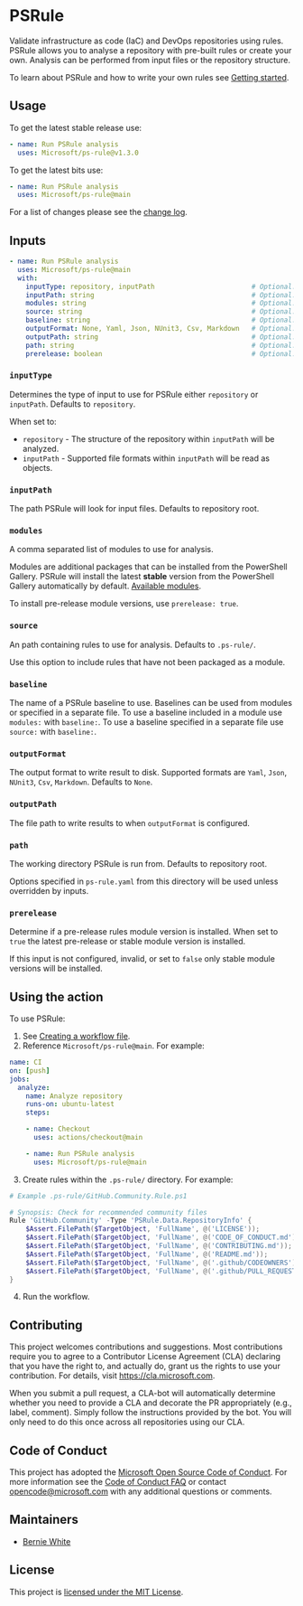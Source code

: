 # PSRule

Validate infrastructure as code (IaC) and DevOps repositories using rules.
PSRule allows you to analyse a repository with pre-built rules or create your own.
Analysis can be performed from input files or the repository structure.

To learn about PSRule and how to write your own rules see [Getting started](https://github.com/microsoft/PSRule#getting-started).

## Usage

To get the latest stable release use:

```yaml
- name: Run PSRule analysis
  uses: Microsoft/ps-rule@v1.3.0
```

To get the latest bits use:

```yaml
- name: Run PSRule analysis
  uses: Microsoft/ps-rule@main
```

For a list of changes please see the [change log].

## Inputs

```yaml
- name: Run PSRule analysis
  uses: Microsoft/ps-rule@main
  with:
    inputType: repository, inputPath                        # Optional. Determines the type of input to use for PSRule.
    inputPath: string                                       # Optional. The path PSRule will look for files to validate.
    modules: string                                         # Optional. A comma separated list of modules to use for analysis.
    source: string                                          # Optional. A path containing rules to use for analysis.
    baseline: string                                        # Optional. The name of a PSRule baseline to use.
    outputFormat: None, Yaml, Json, NUnit3, Csv, Markdown   # Optional. The format to use when writing results to disk.
    outputPath: string                                      # Optional. The file path to write results to.
    path: string                                            # Optional. The working directory PSRule is run from.
    prerelease: boolean                                     # Optional. Determine if a pre-release module version is installed.
```

### `inputType`

Determines the type of input to use for PSRule either `repository` or `inputPath`.
Defaults to `repository`.

When set to:

- `repository` - The structure of the repository within `inputPath` will be analyzed.
- `inputPath` - Supported file formats within `inputPath` will be read as objects.

### `inputPath`

The path PSRule will look for input files.
Defaults to repository root.

### `modules`

A comma separated list of modules to use for analysis.

Modules are additional packages that can be installed from the PowerShell Gallery.
PSRule will install the latest **stable** version from the PowerShell Gallery automatically by default.
[Available modules](https://www.powershellgallery.com/packages?q=Tags%3A%22PSRule-rules%22).

To install pre-release module versions, use `prerelease: true`.

### `source`

An path containing rules to use for analysis.
Defaults to `.ps-rule/`.

Use this option to include rules that have not been packaged as a module.

### `baseline`

The name of a PSRule baseline to use.
Baselines can be used from modules or specified in a separate file.
To use a baseline included in a module use `modules:` with `baseline:`.
To use a baseline specified in a separate file use `source:` with `baseline:`.

### `outputFormat`

The output format to write result to disk.
Supported formats are `Yaml`, `Json`, `NUnit3`, `Csv`, `Markdown`.
Defaults to `None`.

### `outputPath`

The file path to write results to when `outputFormat` is configured.

### `path`

The working directory PSRule is run from.
Defaults to repository root.

Options specified in `ps-rule.yaml` from this directory will be used unless overridden by inputs.

### `prerelease`

Determine if a pre-release rules module version is installed.
When set to `true` the latest pre-release or stable module version is installed.

If this input is not configured, invalid, or set to `false` only stable module versions will be installed.

## Using the action

To use PSRule:

1. See [Creating a workflow file](https://help.github.com/en/articles/configuring-a-workflow#creating-a-workflow-file).
2. Reference `Microsoft/ps-rule@main`.
For example:

```yaml
name: CI
on: [push]
jobs:
  analyze:
    name: Analyze repository
    runs-on: ubuntu-latest
    steps:

    - name: Checkout
      uses: actions/checkout@main

    - name: Run PSRule analysis
      uses: Microsoft/ps-rule@main
```

3. Create rules within the `.ps-rule/` directory.
For example:

```powershell
# Example .ps-rule/GitHub.Community.Rule.ps1

# Synopsis: Check for recommended community files
Rule 'GitHub.Community' -Type 'PSRule.Data.RepositoryInfo' {
    $Assert.FilePath($TargetObject, 'FullName', @('LICENSE'));
    $Assert.FilePath($TargetObject, 'FullName', @('CODE_OF_CONDUCT.md'));
    $Assert.FilePath($TargetObject, 'FullName', @('CONTRIBUTING.md'));
    $Assert.FilePath($TargetObject, 'FullName', @('README.md'));
    $Assert.FilePath($TargetObject, 'FullName', @('.github/CODEOWNERS'));
    $Assert.FilePath($TargetObject, 'FullName', @('.github/PULL_REQUEST_TEMPLATE.md'));
}
```

4. Run the workflow.

## Contributing

This project welcomes contributions and suggestions. Most contributions require you to
agree to a Contributor License Agreement (CLA) declaring that you have the right to,
and actually do, grant us the rights to use your contribution. For details, visit
https://cla.microsoft.com.

When you submit a pull request, a CLA-bot will automatically determine whether you need
to provide a CLA and decorate the PR appropriately (e.g., label, comment). Simply follow the
instructions provided by the bot. You will only need to do this once across all repositories using our CLA.

## Code of Conduct

This project has adopted the [Microsoft Open Source Code of Conduct](https://opensource.microsoft.com/codeofconduct/).
For more information see the [Code of Conduct FAQ](https://opensource.microsoft.com/codeofconduct/faq/)
or contact [opencode@microsoft.com](mailto:opencode@microsoft.com) with any additional questions or comments.

## Maintainers

- [Bernie White](https://github.com/BernieWhite)

## License

This project is [licensed under the MIT License](LICENSE).

[change log]: CHANGELOG.md
